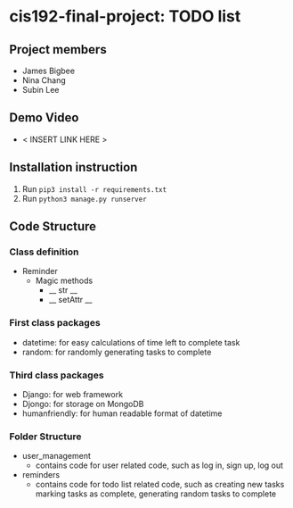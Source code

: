 # cis192-final-project: TODO list
## Project members
 - James Bigbee
 - Nina Chang
 - Subin Lee
## Demo Video
- < INSERT LINK HERE >
## Installation instruction
1. Run `pip3 install -r requirements.txt`
2. Run `python3 manage.py runserver`
## Code Structure
### Class definition
- Reminder
	- Magic methods
		- __ str __
		- __ setAttr __
### First class packages
- datetime: for easy calculations of time left to complete task
- random: for randomly generating tasks to complete
### Third class packages
- Django: for web framework
- Djongo: for storage on MongoDB
- humanfriendly: for human readable format of datetime
### Folder Structure
- user_management
	- contains code for user related code, such as log in, sign up, log out
- reminders
	- contains code for todo list related code, such as creating new tasks marking tasks as complete, generating random tasks to complete
